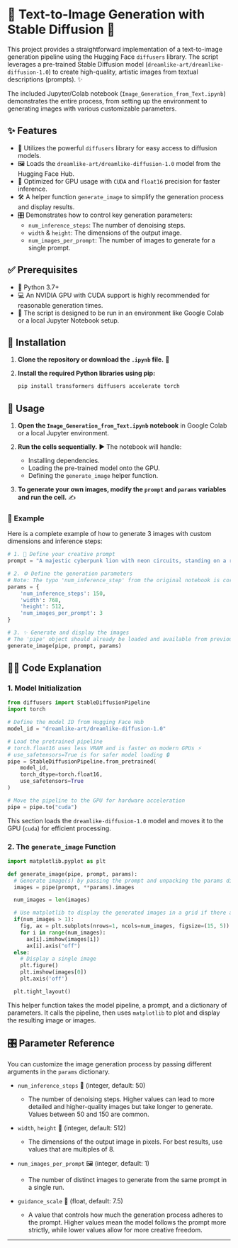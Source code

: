 # 🎨 Text-to-Image Generation with Stable Diffusion 🤖

This project provides a straightforward implementation of a text-to-image generation pipeline using the Hugging Face `diffusers` library. The script leverages a pre-trained Stable Diffusion model (`dreamlike-art/dreamlike-diffusion-1.0`) to create high-quality, artistic images from textual descriptions (prompts). ✨

The included Jupyter/Colab notebook (`Image_Generation_from_Text.ipynb`) demonstrates the entire process, from setting up the environment to generating images with various customizable parameters.

## ✨ Features

  * 🧩 Utilizes the powerful `diffusers` library for easy access to diffusion models.
  * 🖼️ Loads the `dreamlike-art/dreamlike-diffusion-1.0` model from the Hugging Face Hub.
  * 🚀 Optimized for GPU usage with `CUDA` and `float16` precision for faster inference.
  * 🛠️ A helper function `generate_image` to simplify the generation process and display results.
  * 🎛️ Demonstrates how to control key generation parameters:
      * `num_inference_steps`: The number of denoising steps.
      * `width` & `height`: The dimensions of the output image.
      * `num_images_per_prompt`: The number of images to generate for a single prompt.

## ✅ Prerequisites

  * 🐍 Python 3.7+
  * 💻 An NVIDIA GPU with CUDA support is highly recommended for reasonable generation times.
  * 📓 The script is designed to be run in an environment like Google Colab or a local Jupyter Notebook setup.

## 🔧 Installation

1.  **Clone the repository or download the `.ipynb` file.** 📂

2.  **Install the required Python libraries using pip:**

    ```bash
    pip install transformers diffusers accelerate torch
    ```

## 🚀 Usage

1.  **Open the `Image_Generation_from_Text.ipynb` notebook** in Google Colab or a local Jupyter environment.

2.  **Run the cells sequentially.** ▶️ The notebook will handle:

      * Installing dependencies.
      * Loading the pre-trained model onto the GPU.
      * Defining the `generate_image` helper function.

3.  **To generate your own images, modify the `prompt` and `params` variables and run the cell.** ✍️

### 🌟 Example

Here is a complete example of how to generate 3 images with custom dimensions and inference steps:

```python
# 1. 📝 Define your creative prompt
prompt = "A majestic cyberpunk lion with neon circuits, standing on a rainy futuristic street, in the style of Blade Runner, 8k, highly detailed"

# 2. ⚙️ Define the generation parameters
# Note: The typo 'num_inference_step' from the original notebook is corrected to 'num_inference_steps' here.
params = {
    'num_inference_steps': 150,
    'width': 768,
    'height': 512,
    'num_images_per_prompt': 3
}

# 3. ✨ Generate and display the images
# The 'pipe' object should already be loaded and available from previous cells.
generate_image(pipe, prompt, params)
```

## 🧑‍🏫 Code Explanation

### 1\. Model Initialization

```python
from diffusers import StableDiffusionPipeline
import torch

# Define the model ID from Hugging Face Hub
model_id = "dreamlike-art/dreamlike-diffusion-1.0"

# Load the pretrained pipeline
# torch.float16 uses less VRAM and is faster on modern GPUs ⚡
# use_safetensors=True is for safer model loading 🔒
pipe = StableDiffusionPipeline.from_pretrained(
    model_id,
    torch_dtype=torch.float16,
    use_safetensors=True
)

# Move the pipeline to the GPU for hardware acceleration
pipe = pipe.to("cuda")
```

This section loads the `dreamlike-diffusion-1.0` model and moves it to the GPU (`cuda`) for efficient processing.

### 2\. The `generate_image` Function

```python
import matplotlib.pyplot as plt

def generate_image(pipe, prompt, params):
  # Generate image(s) by passing the prompt and unpacking the params dictionary
  images = pipe(prompt, **params).images

  num_images = len(images)

  # Use matplotlib to display the generated images in a grid if there are multiple
  if(num_images > 1):
    fig, ax = plt.subplots(nrows=1, ncols=num_images, figsize=(15, 5))
    for i in range(num_images):
      ax[i].imshow(images[i])
      ax[i].axis("off")
  else:
    # Display a single image
    plt.figure()
    plt.imshow(images[0])
    plt.axis('off')

  plt.tight_layout()
```

This helper function takes the model pipeline, a prompt, and a dictionary of parameters. It calls the pipeline, then uses `matplotlib` to plot and display the resulting image or images.

## 🎛️ Parameter Reference

You can customize the image generation process by passing different arguments in the `params` dictionary.

  * `num_inference_steps` 🔢 (integer, default: 50)

      * The number of denoising steps. Higher values can lead to more detailed and higher-quality images but take longer to generate. Values between 50 and 150 are common.

  * `width`, `height` 📏 (integer, default: 512)

      * The dimensions of the output image in pixels. For best results, use values that are multiples of 8.

  * `num_images_per_prompt` 🖼️ (integer, default: 1)

      * The number of distinct images to generate from the same prompt in a single run.

  * `guidance_scale` 🧭 (float, default: 7.5)

      * A value that controls how much the generation process adheres to the prompt. Higher values mean the model follows the prompt more strictly, while lower values allow for more creative freedom.

-----
